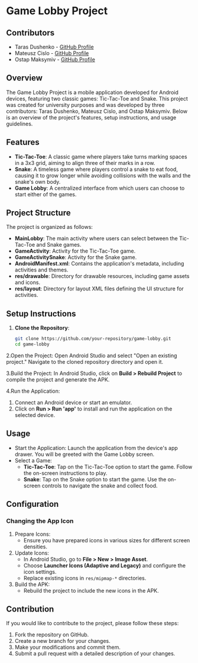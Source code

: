 # Game Lobby Project

## Contributors
- Taras Dushenko - [GitHub Profile](https://github.com/dusenkot)
- Mateusz Cislo - [GitHub Profile](https://github.com/Kaellji)
- Ostap Maksymiv - [GitHub Profile](https://github.com/OstapMaksymiv)

## Overview

The Game Lobby Project is a mobile application developed for Android devices, featuring two classic games: Tic-Tac-Toe and Snake. This project was created for university purposes and was developed by three contributors: Taras Dushenko, Mateusz Cislo, and Ostap Maksymiv. Below is an overview of the project's features, setup instructions, and usage guidelines.

## Features

- **Tic-Tac-Toe**: A classic game where players take turns marking spaces in a 3x3 grid, aiming to align three of their marks in a row.
- **Snake**: A timeless game where players control a snake to eat food, causing it to grow longer while avoiding collisions with the walls and the snake's own body.
- **Game Lobby**: A centralized interface from which users can choose to start either of the games.

## Project Structure

The project is organized as follows:

- **MainLobby**: The main activity where users can select between the Tic-Tac-Toe and Snake games.
- **GameActivity**: Activity for the Tic-Tac-Toe game.
- **GameActivitySnake**: Activity for the Snake game.
- **AndroidManifest.xml**: Contains the application's metadata, including activities and themes.
- **res/drawable**: Directory for drawable resources, including game assets and icons.
- **res/layout**: Directory for layout XML files defining the UI structure for activities.

## Setup Instructions

1. **Clone the Repository**:
   ```bash
   git clone https://github.com/your-repository/game-lobby.git
   cd game-lobby
2.Open the Project:
  Open Android Studio and select "Open an existing project." Navigate to the cloned repository directory and open it.

3.Build the Project:
  In Android Studio, click on **Build > Rebuild Project** to compile the project and generate the APK.

4.Run the Application:
  1. Connect an Android device or start an emulator.
  2. Click on **Run > Run 'app'** to install and run the application on the selected device.

## Usage
- Start the Application: Launch the application from the device's app drawer. You will be greeted with the Game Lobby screen.
- Select a Game:
  - **Tic-Tac-Toe**: Tap on the Tic-Tac-Toe option to start the game. Follow the on-screen instructions to play.
  - **Snake**: Tap on the Snake option to start the game. Use the on-screen controls to navigate the snake and collect food.

## Configuration
### Changing the App Icon
1. Prepare Icons:
   - Ensure you have prepared icons in various sizes for different screen densities.
2. Update Icons:
   - In Android Studio, go to **File > New > Image Asset**.
   - Choose **Launcher Icons (Adaptive and Legacy)** and configure the icon settings.
   - Replace existing icons in `res/mipmap-*` directories.
3. Build the APK:
   - Rebuild the project to include the new icons in the APK.

## Contribution
If you would like to contribute to the project, please follow these steps:

1. Fork the repository on GitHub.
2. Create a new branch for your changes.
3. Make your modifications and commit them.
4. Submit a pull request with a detailed description of your changes.


